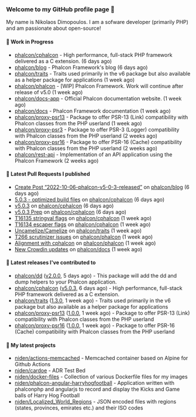 ### Welcome to my GitHub profile page 👋

My name is Nikolaos Dimopoulos. I am a sofware developer (primarily PHP) and am passionate about open-source!

#### 👷 Work in Progress

- [phalcon/cphalcon](https://github.com/phalcon/cphalcon) - High performance, full-stack PHP framework delivered as a C extension. (6 days ago)
- [phalcon/blog](https://github.com/phalcon/blog) - Phalcon Framework&#39;s blog (6 days ago)
- [phalcon/traits](https://github.com/phalcon/traits) - Traits used primarily in the v6 package but also available as a helper package for applications (1 week ago)
- [phalcon/phalcon](https://github.com/phalcon/phalcon) - [WIP] Phalcon Framework. Work will continue after release of v5.0 (1 week ago)
- [phalcon/docs-app](https://github.com/phalcon/docs-app) - Official Phalcon documentation website. (1 week ago)
- [phalcon/docs](https://github.com/phalcon/docs) - Phalcon Framework documentation (1 week ago)
- [phalcon/proxy-psr13](https://github.com/phalcon/proxy-psr13) - Package to offer PSR-13 (Link) compatibility with Phalcon classes from the PHP userland (1 week ago)
- [phalcon/proxy-psr3](https://github.com/phalcon/proxy-psr3) - Package to offer PSR-3 (Logger) compatibility with Phalcon classes from the PHP userland (2 weeks ago)
- [phalcon/proxy-psr16](https://github.com/phalcon/proxy-psr16) - Package to offer PSR-16 (Cache) compatibility with Phalcon classes from the PHP userland (2 weeks ago)
- [phalcon/rest-api](https://github.com/phalcon/rest-api) - Implementation of an API application using the Phalcon Framework (2 weeks ago)

#### 🔨 Latest Pull Requests I published

- [Create Post “2022-10-06-phalcon-v5-0-3-released”](https://github.com/phalcon/blog/pull/513) on [phalcon/blog](https://github.com/phalcon/blog) (6 days ago)
- [5.0.3 - optimized build files](https://github.com/phalcon/cphalcon/pull/16143) on [phalcon/cphalcon](https://github.com/phalcon/cphalcon) (6 days ago)
- [v5.0.3](https://github.com/phalcon/cphalcon/pull/16142) on [phalcon/cphalcon](https://github.com/phalcon/cphalcon) (6 days ago)
- [v5.0.3 Prep](https://github.com/phalcon/cphalcon/pull/16140) on [phalcon/cphalcon](https://github.com/phalcon/cphalcon) (6 days ago)
- [T16135 stringval flags](https://github.com/phalcon/cphalcon/pull/16138) on [phalcon/cphalcon](https://github.com/phalcon/cphalcon) (1 week ago)
- [T16134 escaper flags](https://github.com/phalcon/cphalcon/pull/16136) on [phalcon/cphalcon](https://github.com/phalcon/cphalcon) (1 week ago)
- [Uncamelize/Camelize](https://github.com/phalcon/traits/pull/13) on [phalcon/traits](https://github.com/phalcon/traits) (1 week ago)
- [T266 scrutinizer issues](https://github.com/phalcon/phalcon/pull/267) on [phalcon/phalcon](https://github.com/phalcon/phalcon) (1 week ago)
- [Alignment with cphalcon](https://github.com/phalcon/phalcon/pull/265) on [phalcon/phalcon](https://github.com/phalcon/phalcon) (1 week ago)
- [New Crowdin updates](https://github.com/phalcon/docs/pull/3091) on [phalcon/docs](https://github.com/phalcon/docs) (1 week ago)

#### 🔭 Latest releases I've contributed to

- [phalcon/dd](https://github.com/phalcon/dd) ([v2.0.0](https://github.com/phalcon/dd/releases/tag/v2.0.0), 5 days ago) - This package will add the dd and dump helpers to your Phalcon application.
- [phalcon/cphalcon](https://github.com/phalcon/cphalcon) ([v5.0.3](https://github.com/phalcon/cphalcon/releases/tag/v5.0.3), 6 days ago) - High performance, full-stack PHP framework delivered as a C extension.
- [phalcon/traits](https://github.com/phalcon/traits) ([1.3.0](https://github.com/phalcon/traits/releases/tag/1.3.0), 1 week ago) - Traits used primarily in the v6 package but also available as a helper package for applications
- [phalcon/proxy-psr13](https://github.com/phalcon/proxy-psr13) ([1.0.0](https://github.com/phalcon/proxy-psr13/releases/tag/1.0.0), 1 week ago) - Package to offer PSR-13 (Link) compatibility with Phalcon classes from the PHP userland
- [phalcon/proxy-psr16](https://github.com/phalcon/proxy-psr16) ([1.0.0](https://github.com/phalcon/proxy-psr16/releases/tag/1.0.0), 1 week ago) - Package to offer PSR-16 (Cache) compatibility with Phalcon classes from the PHP userland

#### 🌱 My latest projects

- [niden/actions-memcached](https://github.com/niden/actions-memcached) - Memcached container based on Alpine for Github Actions
- [niden/cardoe](https://github.com/niden/cardoe) - ADR Test Bed
- [niden/docker-files](https://github.com/niden/docker-files) - Collection of various Dockerfile files for my images
- [niden/phalcon-angular-harryhogfootball](https://github.com/niden/phalcon-angular-harryhogfootball) - Application written with phalconphp and angularjs to record and display the Kicks and Game balls of Harry Hog Football
- [niden/Localized_World_Regions](https://github.com/niden/Localized_World_Regions) - JSON encoded files with regions (states, provinces, emirates etc.) and their ISO codes



